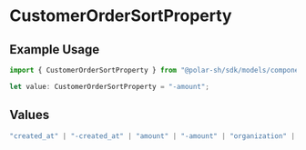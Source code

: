 # CustomerOrderSortProperty

## Example Usage

```typescript
import { CustomerOrderSortProperty } from "@polar-sh/sdk/models/components";

let value: CustomerOrderSortProperty = "-amount";
```

## Values

```typescript
"created_at" | "-created_at" | "amount" | "-amount" | "organization" | "-organization" | "product" | "-product" | "subscription" | "-subscription"
```